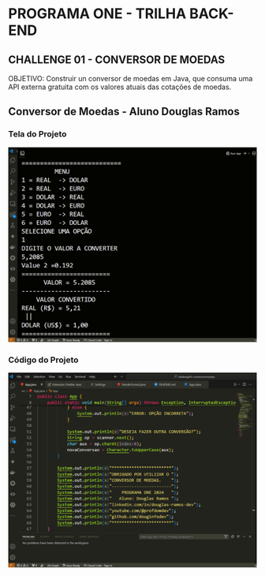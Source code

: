 # PROGRAMA ONE - TRILHA BACK-END
## CHALLENGE 01 - CONVERSOR DE MOEDAS 

OBJETIVO: Construir un conversor de moedas em Java, que consuma uma API externa gratuita com os valores atuais das cotações de moedas.

## Conversor de Moedas - Aluno Douglas Ramos
### Tela do Projeto
<div>
 <img src="assets/img/challenge01console.jpg" alt="tela programa">
</div>

### Código do Projeto
<div>
 <img src="assets/img/challenge01java.jpg" alt="tela projeto">
</div>
